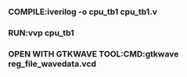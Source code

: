 ### COMPILE:iverilog -o  cpu_tb1 cpu_tb1.v
### RUN:vvp cpu_tb1
### OPEN WITH GTKWAVE TOOL:CMD:gtkwave reg_file_wavedata.vcd
